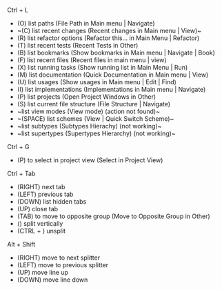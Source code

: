 Ctrl + L

- (O) list paths (File Path in Main menu | Navigate)
- ~(C) list recent changes (Recent changes in Main menu | View)~
- (R) list refactor options (Refactor this... in Main Menu | Refactor)
- (T) list recent tests (Recent Tests in Other)
- (B) list bookmarks (Show bookmarks in Main menu | Navigate | Book)
- (F) list recent files (Recent files in main menu | view)
- (X) list running tasks (Show running list in Main Menu | Run)
- (M) list documentation (Quick Documentation in Main menu | View)
- (U) list usages (Show usages in Main menu | Edit | Find)
- (I) list implementations (Implementations in Main menu | Navigate)
- (P) list projects (Open Project Windows in Other)
- (S) list current file structure (File Structure | Navigate)
- ~list view modes (View mode) (action not found)~
- ~(SPACE) list schemes (View | Quick Switch Scheme)~
- ~list subtypes (Subtypes Hierachy) (not working)~
- ~list supertypes (Supertypes Hierarchy) (not working)~

Ctrl + G
- (P) to select in project view (Select in Project View)


Ctrl + Tab
- (RIGHT) next tab
- (LEFT) previous tab
- (DOWN) list hidden tabs
- (UP) close tab
- (TAB) to move to opposite group (Move to Opposite Group in Other)
- (\) split vertically
- (CTRL + \) unsplit

Alt + Shift
- (RIGHT) move to next splitter
- (LEFT) move to previous splitter
- (UP) move line up
- (DOWN) move line down

